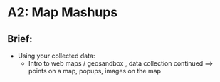 # A2: Map Mashups

## Brief:

* Using your collected data:
  * Intro to web maps / geosandbox , data collection continued ==> points on a map, popups, images on the map

<!-- 
* Map Mashups: Intro to web maps / geosandbox , data collection continued ==> points on a map, popups, images on the map
 -->